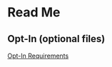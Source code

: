 # Read Me
## Opt-In (optional files)
[Opt-In Requirements](https://kotlinlang.org/docs/opt-in-requirements.html)